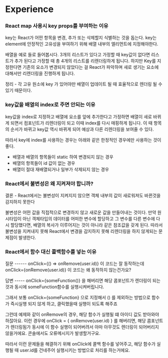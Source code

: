 # Experience

### React map 사용시 key props를 부여하는 이유

key는 React가 어떤 항목을 변경, 추가 또는 삭제할지 식별하는 것을 돕는다. key는 element에 안정적인 고유성을 부여하기 위해 배열 내부의 엘리먼트에 지정해야한다.

배열을 예로 들로 들어봅시다. 3개의 리스트가 있다고 가정할 때 key값이 없다면 리스트가 추가 된다고 가정할 때 총 4개의 리스트를 리렌더링하게 됩니다. 하지만 Key를 지정한다면 기존의 요소가 변경되지 않았다는 걸 React가 파악하며 새로 생기는 요소에 대해서만 리렌더링을 진행하게 됩니다.

정리 - 각 고유 원소에 key 가 있어야만 배열이 업데이트 될 때 효율적으로 렌더링 될 수 있기 때문이다.

### key값을 배열의 index로 주면 안되는 이유

key값을 index로 지정하고 배열에 요소를 앞에 추가한다고 가정하면 배열이 새로 바뀌게 되면서 컴포넌트가 리렌더링이 되고 이때 index를 다시 매핑하게 됩니다. 이 때 항목의 순서가 바뀌고 key값 역시 바뀌게 되어 예상과 다른 리렌더링을 보여줄 수 있다.

따라서 key에 index를 사용하는 경우는 아래와 같은 한정적인 경우에만 사용하는 것이 좋다.

- 배열과 배열의 항목들이 static 하여 변경되지 않는 경우
- 배열의 항목들이 id 값이 없는 경우
- 배열이 절대 재배열되거나 일부가 삭제되지 않는 경우

### React에서 불변성은 왜 지켜져야 합니까?

결론 - React에서는 불변성이 지켜지지 않으면 객체 내부의 값이 새로워져도 바뀐것을 감지하지 못한다

불변성은 어떤 값을 직접적으로 변경하지 않고 새로운 값을 만들어내는 것이다. 만약 원시타입이 아닌 객체타입의 데이터를 어떠한 변수에 할당하고 그 변수를 다른 변수에 다시 할당했다면, 배열의 복사가 이루어지는 것이 아니라 같은 참조값을 갖게 된다. 따라서 불변성을 지켜내지 못해 React에서 변경을 감지하지 못해 리렌더링을 하지 않게되는 문제점이 발생한다.

### React에서 함수 대신 콜백함수를 넣는 이유

질문 ------
onClick={() => onRemove(user.id)} 이 코드는 잘 동작하는데
onClick={onRemove(user.id)} 이 코드는 왜 동작하지 않는건가요?

답변 -----
onClick={someFunction()} 을 해버리면 해당 콤포넌트가 렌더링이 되는것과 동시에 someFunction함수를 실행시켜버립니다.

그래서 보통 onClick={someFunction} 으로 지정해서 () 를 제외하는 방법으로 함수가 즉시실행 되지 않게 하고, 클릭했을때 실행이 되도록 해주죠

그런데 예제와 같이 onRemove의 경우, 해당 함수가 실행될 떄 아이디 값도 받아와야 하잖아요.
이런 경우에 onClick = { onRemove(user.id) } 를 해버리면, 해당 콤포넌트가 렌더링됨가 동시에 이 함수 실행이 되어버려서 아마 아무것도 렌더링이 되어버리지 않을거에요. 콘솔에서도 오류메시지가 발생할거구요.

따라서 이런 문제들을 해결하기 위해 onClick에 콜백 함수를 넣어주고, 해당 함수가 실행될 때 user.id를 건네주어 실행시키는 방법으로 처리를 하는거에요.
